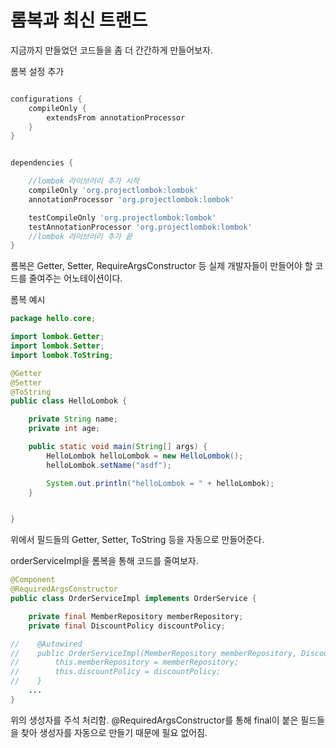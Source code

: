 # 롬복과 최신 트랜드

지금까지 만들었던 코드들을 좀 더 간간하게 만들어보자.

롬복 설정 추가
```groovy

configurations {
    compileOnly {
        extendsFrom annotationProcessor
    }
}


dependencies {

    //lombok 라이브러리 추가 시작
    compileOnly 'org.projectlombok:lombok'
    annotationProcessor 'org.projectlombok:lombok'

    testCompileOnly 'org.projectlombok:lombok'
    testAnnotationProcessor 'org.projectlombok:lombok'
    //lombok 라이브러리 추가 끝
}
```

롬복은 Getter, Setter, RequireArgsConstructor 등 실제 개발자들이 만들어야 할 코드를 줄여주는 어노테이션이다.

롬복 예시
```java
package hello.core;

import lombok.Getter;
import lombok.Setter;
import lombok.ToString;

@Getter
@Setter
@ToString
public class HelloLombok {

    private String name;
    private int age;

    public static void main(String[] args) {
        HelloLombok helloLombok = new HelloLombok();
        helloLombok.setName("asdf");

        System.out.println("helloLombok = " + helloLombok);
    }


}
```
위에서 필드들의 Getter, Setter, ToString 등을 자동으로 만들어준다.

orderServiceImpl을 롬복을 통해 코드를 줄여보자.
```java
@Component
@RequiredArgsConstructor
public class OrderServiceImpl implements OrderService {

    private final MemberRepository memberRepository;
    private final DiscountPolicy discountPolicy;

//    @Autowired
//    public OrderServiceImpl(MemberRepository memberRepository, DiscountPolicy discountPolicy) {
//        this.memberRepository = memberRepository;
//        this.discountPolicy = discountPolicy;
//    }
    ...
}
```
위의 생성자를 주석 처리함. @RequiredArgsConstructor를 통해 final이 붙은 필드들을 찾아 생성자를 자동으로 만들기 때문에 필요 없어짐.
